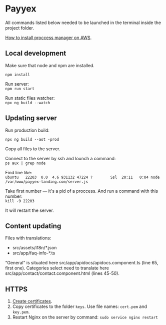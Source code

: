 # Payyex  
  
All commands listed below needed to be launched in the terminal inside the project folder.  

[How to install proccess manager on AWS](https://hackernoon.com/tutorial-creating-and-managing-a-node-js-server-on-aws-part-2-5fbdea95f8a1).
  
## Local development  
  
Make sure that node and npm are installed.

```npm install```  
  
Run server:  
```npm run start```  
  
Run static files watcher:  
```npx ng build --watch```  
  
## Updating server  
  
Run production build:  
  
```npx ng build --aot -prod```  
  
Copy all files to the server.  
  
Connect to the server by ssh and lounch a command:  
```ps aux | grep node```   
  
Find line like:  
```ubuntu   22203  0.0  4.6 931132 47224 ?        Ssl  20:11   0:04 node /var/www/payyex-landing.com/server.js```  
  
Take first number — it's a pid of a proccess. And run a command with this number:  
```kill -9 22203```  
  
It will restart the server.

## Content updating

Files with translations:

* src/assets/i18n/*.json
* src/app/faq-info-*.ts

“General” is situated here src/app/apidocs/apidocs.component.ts (line 65, first one).
Categories select need to translate here src/app/contact/contact.component.html (lines 45-50).

## HTTPS

1. [Create certificates](https://aws.amazon.com/certificate-manager/).
2. Copy certificates to the folder ```keys```. Use file names: ```cert.pem``` and ```key.pem```.
3. Restart Nginx on the server by command:
```sudo service nginx restart```

